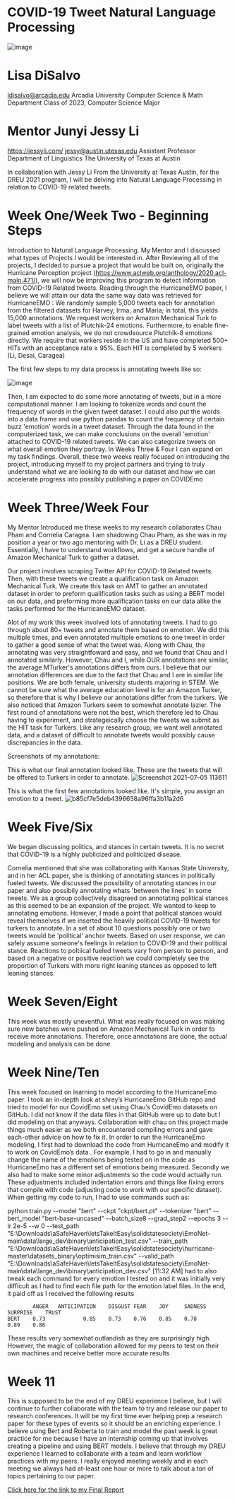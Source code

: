 # COVID-19 Tweet Natural Language Processing
![image](https://user-images.githubusercontent.com/69719467/121576299-3ac41980-c9f6-11eb-9cb9-41bb91f687ba.png)

# Lisa DiSalvo                        
ldisalvo@arcadia.edu 
Arcadia University
Computer Science & Math Department
Class of 2023, Computer Science Major

# Mentor Junyi Jessy Li
https://jessyli.com/
jessy@austin.utexas.edu
Assistant Professor
Department of Linguistics
The University of Texas at Austin


In collaboration with Jessy Li From the University at Texas Austin, for the DREU 2021 program, I will be delving into Natural Language Processing in relation to COVID-19 related tweets.


# Week One/Week Two - Beginning Steps

Introduction to Natural Language Processing. My Mentor and I discussed what types of Projects I would be interested in.
After Reviewing all of the projects, I decided to pursue a project that would be built on, originally the Hurricane Perception project (https://www.aclweb.org/anthology/2020.acl-main.471/), we will now be improving this program to detect information from COVID-19 Related tweets. Reading through the HurricaneEMO paper, I believe we will attain our data the same way data was retrieved for HurricaneEMO : 
We randomly sample 5,000 tweets each for annotation from the filtered datasets for Harvey, Irma, and Maria; in total, this yields 15,000 annotations.
We request workers on Amazon Mechanical Turk
to label tweets with a list of Plutchik-24 emotions.
Furthermore, to enable fine-grained emotion analysis, we do not crowdsource Plutchik-8 emotions
directly. We require that workers reside in the US
and have completed 500+ HITs with an acceptance
rate ≥ 95%. Each HIT is completed by 5 workers (Li, Desai, Caragea)

The first few steps to my data process is annotating tweets like so:

![image](https://user-images.githubusercontent.com/69719467/121575761-bbcee100-c9f5-11eb-95b0-8f6d9e9f5cdb.png)

Then, I am expected to do some more annotating of tweets, but in a more computational manner. I am looking to tokenize words and count the frequency of words in the given tweet dataset. I could also put the words into a data frame and use python pandas to count the frequency of certain buzz 'emotion' words in a tweet dataset. Through the data found in the computerized task, we can make conclusions on the overall 'emotion' attached to COVID-19 related tweets. We can also categorize tweets on what overall emotion they portray. 
In Weeks Three & Four I can expand on my task findings. Overall, these two weeks really focused on introducing the project, introducing myself to my project partners and trying to truly understand what we are looking to do with our dataset and how we can accelerate progress into possibly publishing a paper on COVIDEmo

# Week Three/Week Four

My Mentor Introduced me these weeks to my research collaborates Chau Pham and Cornelia Caragea. I am shadowing Chau Pham, as she was in my position a year or two ago mentoring with Dr. Li as a DREU student. 
Essentially, I have to understand workflows, and get a secure handle of Amazon Mechanical Turk to gather a dataset.

Our project involves scraping Twitter API for COVID-19 Related tweets. Then, with these tweets we create a qualification task on Amazon Mechanical Turk. We create this task on AMT to gather an annotated dataset in order to preform qualification tasks such as using a BERT model on our data, and preforming more qualification tasks on our data alike the tasks performed for the HurricaneEMO dataset. 

Alot of my work this week involved lots of annotating tweets. I had to go through about 80+ tweets and annotate them based on emotion. We did this multiple times, and even annotated multiple emotions to one tweet in order to gather a good sense of what the tweet was. Along with Chau, the annotating was very straightfoward and easy, and we found that Chau and I annotated similarly. However, Chau and I, while OUR annotations are similar, the average MTurker's annotations differs from ours. I believe that our annotation differences are due to the fact that Chau and I are in similar life positions. We are both female, university students majoring in STEM. We cannot be sure what the average education level is for an Amazon Turker, so therefore that is why I believe our annotations differ from the turkers. We also noticed that Amazon Turkers seem to somewhat annotate lazier. The first round of annotations were not the best, which therefore led to Chau having to experiment, and strategeically choose the tweets we submit as the HIT task for Turkers. Like any research group, we want well annotated data, and a dataset of difficult to annotate tweets would possibly cause discrepancies in the data.

Screenshots of my annotations: 

This is what our final annotation looked like. These are the tweets that will be offered to Turkers in order to annotate. 
![Screenshot 2021-07-05 113611](https://user-images.githubusercontent.com/69719467/124495627-57016f00-dd86-11eb-9e8b-2606f28aacf3.png)


This is what the first few annotations looked like. It's simple, you assign an emotion to a tweet. 
![b85cf7e5deb4396658a96ffa3b11a2d6](https://user-images.githubusercontent.com/69719467/124495897-b495bb80-dd86-11eb-9ce4-bfc215270281.png)




# Week Five/Six

We began discussing politics, and stances in certain tweets. It is no secret that COVID-19 is a highly publicized and politicized disease. 

Cornelia mentioned that she was collaborating with Kansas State University, and in her ACL paper, she is thinking of annotating stances in politically fueled tweets. We discussed the possibility of annotating stances in our paper and also possibily annotating whats 'between the lines' in some tweets. We as a group collectively disagreed on annotating political stances as this seemed to be an expansion of the project. We wanted to keep to annotating emotions. However, I made a point that political stances would reveal themselves if we inserted the heavily political COVID-19 tweets for turkers to annotate. In a set of about 10 questions possibly one or two tweets would be 'political' anchor tweets. Based on user response, we can safely assume someone's feelings in relation to COVID-19 and their political stance. Reactions to poltiical fueled tweets vary from person to person, and based on a negative or positive reaction we could completely see the proportion of Turkers with more right leaning stances as opposed to left leaning stances.

# Week Seven/Eight 
This week was mostly uneventful. What was really focused on was making sure new batches were pushed on Amazon Mechanical Turk in order to receive more annotations. Therefore, once annotations are done, the actual modeling and analysis can be done 

# Week Nine/Ten

This week focused on learning to model according to the HurricaneEmo paper. I took an in-depth look at shrey’s HurricaneEmo GitHub repo and tried to model for our CovidEmo set using Chau’s CovidEmo datasets on GitHub. I did not know if the data files in that GitHub were up to date but I did modeling on that anyways. Collaboration with chau on this project made things much easier as we both encountered compiling errors and gave each-other advice on how to fix it. In order to run the HurricaneEmo modeling, I first had to download the code from HurricaneEmo  and modify it to work on CovidEmo’s data . For example. I had to go in and manually change the name of the emotions being tested on in the code as HurricaneEmo has a different set of emotions being measured. Secondly we also had to make some minor adjustments so the code would actually run. These adjustments included indentation errors and things like fixing errors that compile with code (adjusting code to work with our specific dataset). When getting my code to run, I had to use commands such as: 

python train.py --model "bert" --ckpt "ckpt/bert.pt" --tokenizer "bert" --bert_model "bert-base-uncased" --batch_size8 --grad_step2 --epochs 3 --lr 2e-5 --w 0 --test_path "E:\Downloads\aSafeHaven\letsTakeItEasy\solidstatesociety\EmoNet-main\data\large_dev\binary\anticipation_test.csv" --train_path "E:\Downloads\aSafeHaven\letsTakeItEasy\solidstatesociety\hurricane-master\datasets_binary\optimisim_train.csv" --valid_path "E:\Downloads\aSafeHaven\letsTakeItEasy\solidstatesociety\EmoNet-main\data\large_dev\binary\anticipation_dev.csv"
[11:32 AM]
had to also tweak each command for every emotion I tested on and it was initially very difficult as I had to find each file path for the emotion label files. In the end, it paid off as I received the following results 
    
            ANGER   ANTICIPATION    DISGUST FEAR    JOY     SADNESS SURPRISE    TRUST  
    BERT    0.73            0.85    0.73    0.76    0.85    0.78        0.89    0.86

These results very somewhat outlandish as they are surprisingly high. However, the magic of collaboration allowed for my peers to test on their own machines and receive better more accurate results 

# Week 11

This is supposed to be the end of my DREU experience I believe, but I will continue to further collaborate with the team to try and release our paper to research conferences. It will be my first time ever helping prep a research paper for these types of events so it should be an enriching experience. I believe using Bert and Roberta to train and model the past week is great practice for me because I have an internship coming up that involves creating a pipeline and using BERT models. I believe that through my DREU experience I learned to collaborate with a team and learn workflow practices with my peers. I really enjoyed meeting weekly and in each meeting we always had at-least one hour or more to talk about a ton of topics pertaining to our paper.

[Click here for the link to my Final Report](https://docs.google.com/file/d/1qD1toPK3e31-omVvPJtB7ijEfsJ-j1X3/edit?usp=docslist_api&filetype=msword)

